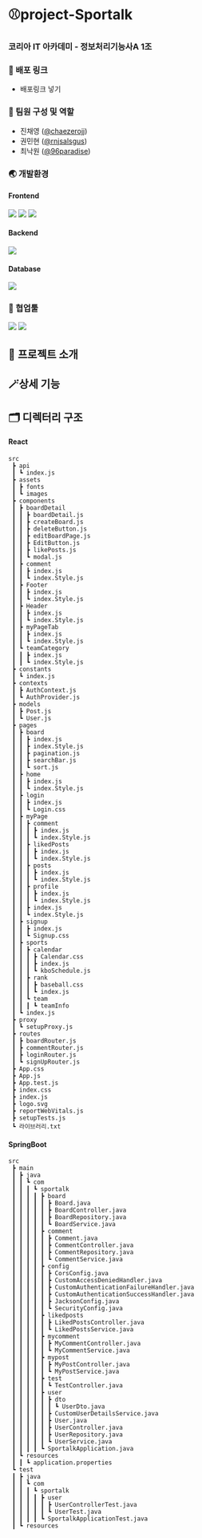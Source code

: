 # ⚾project-Sportalk
### 코리아 IT 아카데미 - 정보처리기능사A 1조

### 📌 배포 링크
- 배포링크 넣기

### 🙌 팀원 구성 및 역할
- 진채영 ([@chaezerojj](https://github.com/chaezerojj))
- 권민현 ([@rnjsalsgus](https://github.com/rnjsalsgus))
- 최낙원 ([@96paradise](https://github.com/96paradise))
  
### 🌏 개발환경
#### Frontend
<img src="https://img.shields.io/badge/react-61dafb?style=for-the-badge&logo=react&logoColor=black" /> <img src="https://img.shields.io/badge/javascript-F7DF1E.svg?style=for-the-badge&logo=javascript&logoColor=white" /> <img src="https://img.shields.io/badge/css-1572B6.svg?style=for-the-badge&logo=css3&logoColor=white" />

#### Backend
<img src="https://img.shields.io/badge/springboot-6DB33F.svg?style=for-the-badge&logo=springboot&logoColor=white" />

#### Database
<img src="https://img.shields.io/badge/mysql-4479A1.svg?style=for-the-badge&logo=springboot&logoColor=white" />

### 🔧 협업툴
<img src="https://img.shields.io/badge/github-181717?style=for-the-badge&logo=github&logoColor=white" /> <img src="https://img.shields.io/badge/notion-000?style=for-the-badge&logo=notion&logoColor=white" />
  
## 📃 프로젝트 소개 

## 🪄상세 기능

## 🗂️ 디렉터리 구조
#### React
```
src
 ┣ api
 ┃ ┗ index.js
 ┣ assets
 ┃ ┣ fonts
 ┃ ┗ images
 ┣ components
 ┃ ┣ boardDetail
 ┃ ┃ ┣ boardDetail.js
 ┃ ┃ ┣ createBoard.js
 ┃ ┃ ┣ deleteButton.js
 ┃ ┃ ┣ editBoardPage.js
 ┃ ┃ ┣ EditButton.js
 ┃ ┃ ┣ likePosts.js
 ┃ ┃ ┗ modal.js
 ┃ ┣ comment
 ┃ ┃ ┣ index.js
 ┃ ┃ ┗ index.Style.js
 ┃ ┣ Footer
 ┃ ┃ ┣ index.js
 ┃ ┃ ┗ index.Style.js
 ┃ ┣ Header
 ┃ ┃ ┣ index.js
 ┃ ┃ ┗ index.Style.js
 ┃ ┣ myPageTab
 ┃ ┃ ┣ index.js
 ┃ ┃ ┗ index.Style.js
 ┃ ┗ teamCategory
 ┃ ┃ ┣ index.js
 ┃ ┃ ┗ index.Style.js
 ┣ constants
 ┃ ┗ index.js
 ┣ contexts
 ┃ ┣ AuthContext.js
 ┃ ┗ AuthProvider.js
 ┣ models
 ┃ ┣ Post.js
 ┃ ┗ User.js
 ┣ pages
 ┃ ┣ board
 ┃ ┃ ┣ index.js
 ┃ ┃ ┣ index.Style.js
 ┃ ┃ ┣ pagination.js
 ┃ ┃ ┣ searchBar.js
 ┃ ┃ ┗ sort.js
 ┃ ┣ home
 ┃ ┃ ┣ index.js
 ┃ ┃ ┗ index.Style.js
 ┃ ┣ login
 ┃ ┃ ┣ index.js
 ┃ ┃ ┗ Login.css
 ┃ ┣ myPage
 ┃ ┃ ┣ comment
 ┃ ┃ ┃ ┣ index.js
 ┃ ┃ ┃ ┗ index.Style.js
 ┃ ┃ ┣ likedPosts
 ┃ ┃ ┃ ┣ index.js
 ┃ ┃ ┃ ┗ index.Style.js
 ┃ ┃ ┣ posts
 ┃ ┃ ┃ ┣ index.js
 ┃ ┃ ┃ ┗ index.Style.js
 ┃ ┃ ┣ profile
 ┃ ┃ ┃ ┣ index.js
 ┃ ┃ ┃ ┗ index.Style.js
 ┃ ┃ ┣ index.js
 ┃ ┃ ┗ index.Style.js
 ┃ ┣ signup
 ┃ ┃ ┣ index.js
 ┃ ┃ ┗ Signup.css
 ┃ ┣ sports
 ┃ ┃ ┣ calendar
 ┃ ┃ ┃ ┣ Calendar.css
 ┃ ┃ ┃ ┣ index.js
 ┃ ┃ ┃ ┗ kboSchedule.js
 ┃ ┃ ┣ rank
 ┃ ┃ ┃ ┣ baseball.css
 ┃ ┃ ┃ ┗ index.js
 ┃ ┃ ┗ team
 ┃ ┃ ┃ ┗ teamInfo
 ┃ ┗ index.js
 ┣ proxy
 ┃ ┗ setupProxy.js
 ┣ routes
 ┃ ┣ boardRouter.js
 ┃ ┣ commentRouter.js
 ┃ ┣ loginRouter.js
 ┃ ┗ signUpRouter.js
 ┣ App.css
 ┣ App.js
 ┣ App.test.js
 ┣ index.css
 ┣ index.js
 ┣ logo.svg
 ┣ reportWebVitals.js
 ┣ setupTests.js
 ┗ 라이브러리.txt
```

#### SpringBoot
```
src
 ┣ main
 ┃ ┣ java
 ┃ ┃ ┗ com
 ┃ ┃ ┃ ┗ sportalk
 ┃ ┃ ┃ ┃ ┣ board
 ┃ ┃ ┃ ┃ ┃ ┣ Board.java
 ┃ ┃ ┃ ┃ ┃ ┣ BoardController.java
 ┃ ┃ ┃ ┃ ┃ ┣ BoardRepository.java
 ┃ ┃ ┃ ┃ ┃ ┗ BoardService.java
 ┃ ┃ ┃ ┃ ┣ comment
 ┃ ┃ ┃ ┃ ┃ ┣ Comment.java
 ┃ ┃ ┃ ┃ ┃ ┣ CommentController.java
 ┃ ┃ ┃ ┃ ┃ ┣ CommentRepository.java
 ┃ ┃ ┃ ┃ ┃ ┗ CommentService.java
 ┃ ┃ ┃ ┃ ┣ config
 ┃ ┃ ┃ ┃ ┃ ┣ CorsConfig.java
 ┃ ┃ ┃ ┃ ┃ ┣ CustomAccessDeniedHandler.java
 ┃ ┃ ┃ ┃ ┃ ┣ CustomAuthenticationFailureHandler.java
 ┃ ┃ ┃ ┃ ┃ ┣ CustomAuthenticationSuccessHandler.java
 ┃ ┃ ┃ ┃ ┃ ┣ JacksonConfig.java
 ┃ ┃ ┃ ┃ ┃ ┗ SecurityConfig.java
 ┃ ┃ ┃ ┃ ┣ likedposts
 ┃ ┃ ┃ ┃ ┃ ┣ LikedPostsController.java
 ┃ ┃ ┃ ┃ ┃ ┗ LikedPostsService.java
 ┃ ┃ ┃ ┃ ┣ mycomment
 ┃ ┃ ┃ ┃ ┃ ┣ MyCommentController.java
 ┃ ┃ ┃ ┃ ┃ ┗ MyCommentService.java
 ┃ ┃ ┃ ┃ ┣ mypost
 ┃ ┃ ┃ ┃ ┃ ┣ MyPostController.java
 ┃ ┃ ┃ ┃ ┃ ┗ MyPostService.java
 ┃ ┃ ┃ ┃ ┣ test
 ┃ ┃ ┃ ┃ ┃ ┗ TestController.java
 ┃ ┃ ┃ ┃ ┣ user
 ┃ ┃ ┃ ┃ ┃ ┣ dto
 ┃ ┃ ┃ ┃ ┃ ┃ ┗ UserDto.java
 ┃ ┃ ┃ ┃ ┃ ┣ CustomUserDetailsService.java
 ┃ ┃ ┃ ┃ ┃ ┣ User.java
 ┃ ┃ ┃ ┃ ┃ ┣ UserController.java
 ┃ ┃ ┃ ┃ ┃ ┣ UserRepository.java
 ┃ ┃ ┃ ┃ ┃ ┗ UserService.java
 ┃ ┃ ┃ ┃ ┗ SportalkApplication.java
 ┃ ┗ resources
 ┃ ┃ ┗ application.properties
 ┗ test
 ┃ ┣ java
 ┃ ┃ ┗ com
 ┃ ┃ ┃ ┗ sportalk
 ┃ ┃ ┃ ┃ ┣ user
 ┃ ┃ ┃ ┃ ┃ ┣ UserControllerTest.java
 ┃ ┃ ┃ ┃ ┃ ┗ UserTest.java
 ┃ ┃ ┃ ┃ ┗ SportalkApplicationTest.java
 ┃ ┗ resources
```
